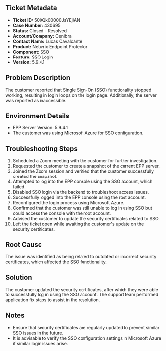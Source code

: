 ## Ticket Metadata
- **Ticket ID:** 500Qk00000JsYEjIAN
- **Case Number:** 430695
- **Status:** Closed - Resolved
- **Account/Company:** Cenibra
- **Contact Name:** Lucas Cavalcante
- **Product:** Netwrix Endpoint Protector
- **Component:** SSO
- **Feature:** SSO Login
- **Version:** 5.9.4.1

## Problem Description
The customer reported that Single Sign-On (SSO) functionality stopped working, resulting in login loops on the login page. Additionally, the server was reported as inaccessible.

## Environment Details
- EPP Server Version: 5.9.4.1
- The customer was using Microsoft Azure for SSO configuration.

## Troubleshooting Steps
1. Scheduled a Zoom meeting with the customer for further investigation.
2. Requested the customer to create a snapshot of the current EPP server.
3. Joined the Zoom session and verified that the customer successfully created the snapshot.
4. Attempted to log into the EPP console using the SSO account, which failed.
5. Disabled SSO login via the backend to troubleshoot access issues.
6. Successfully logged into the EPP console using the root account.
7. Reconfigured the login process using Microsoft Azure.
8. Confirmed that the customer was still unable to log in using SSO but could access the console with the root account.
9. Advised the customer to update the security certificates related to SSO.
10. Left the ticket open while awaiting the customer's update on the security certificates.

## Root Cause
The issue was identified as being related to outdated or incorrect security certificates, which affected the SSO functionality.

## Solution
The customer updated the security certificates, after which they were able to successfully log in using the SSO account. The support team performed application fix steps to assist in the resolution.

## Notes
- Ensure that security certificates are regularly updated to prevent similar SSO issues in the future.
- It is advisable to verify the SSO configuration settings in Microsoft Azure if similar login issues arise.
